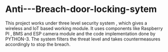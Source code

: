 # Anti---Breach-door-locking-sytem
This project works under three level security system , which gives a wireless and IoT based working module. It uses components like Raspberry PI , BMS and ESP camera module and the code implementation done by PYTHON-3. The system filters the threat level and takes countermeasures accordingly to stop the breach.
